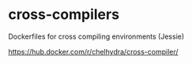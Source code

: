 cross-compilers
===============

Dockerfiles for cross compiling environments (Jessie)

https://hub.docker.com/r/chelhydra/cross-compiler/
